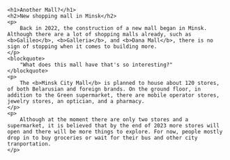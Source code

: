 <!DOCTYPE html>
<html>
<head>
    <title>Another Mall?</title>
</head>
<body>

    <h1>Another Mall?</h1>
    <h2>New shopping mall in Minsk</h2>
    <p>
        Back in 2022, the construction of a new mall began in Minsk. Although there are a lot of shopping malls already, such as <b>Galileo</b>, <b>Galleria</b>, and <b>Dana Mall</b>, there is no sign of stopping when it comes to building more.
    </p>
    <blockquote>
        "What does this mall have that's so interesting?"
    </blockquote>
    <p>
        The <b>Minsk City Mall</b> is planned to house about 120 stores, of both Belarusian and foreign brands. On the ground floor, in addition to the Green supermarket, there are mobile operator stores, jewelry stores, an optician, and a pharmacy.
    </p>
    <p>
        Although at the moment there are only two stores and a supermarket, it is believed that by the end of 2023 more stores will open and there will be more things to explore. For now, people mostly drop in to buy groceries or wait for their bus and other city tranportation.
    </p>

</body>
</html>


